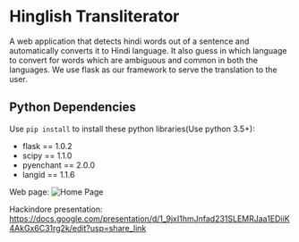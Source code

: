 # Hinglish Transliterator
A web application that detects hindi words out of a sentence and automatically converts it to Hindi language. It also
guess in which language to convert for words which are ambiguous and common in both the languages. We use flask as our 
framework to serve the translation to the user. 

## Python Dependencies
Use `pip install` to install these python libraries(Use python 3.5+):
- flask == 1.0.2
- scipy == 1.1.0
- pyenchant == 2.0.0
- langid == 1.1.6

Web page:
![Home Page](server/templates/images/sample_transliteration.gif)

Hackindore presentation: https://docs.google.com/presentation/d/1_9jxI1hmJnfad231SLEMRJaa1EDiiK4AkGx6C31rg2k/edit?usp=share_link
